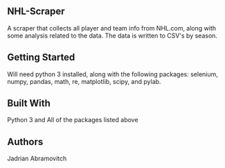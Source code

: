 NHL-Scraper
-----------
A scraper that collects all player and team info from NHL.com, along with some analysis related to the data. The data is written to
CSV's by season.

Getting Started
---------------
Will need python 3 installed, along with the following packages: selenium, numpy, pandas, math, re, matplotlib, scipy, and pylab.


Built With
----------
Python 3 and All of the packages listed above

Authors
-------
Jadrian Abramovitch

